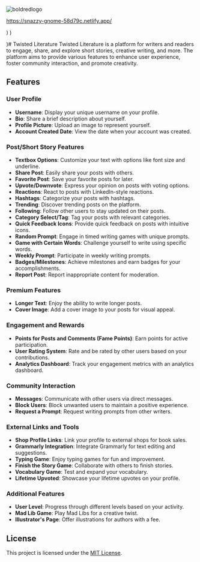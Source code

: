 ![boldredlogo](https://github.com/CruzIsaiah/TwistedLiterature/assets/137027699/51600f15-4b25-4f2b-85c0-d4fcb0e958c6)

https://snazzy-gnome-58d79c.netlify.app/

)
)

)# Twisted Literature
Twisted Literature is a platform for writers and readers to engage, share, and explore short stories, creative writing, and more. The platform aims to provide various features to enhance user experience, foster community interaction, and promote creativity.

## Features

### User Profile

- **Username**: Display your unique username on your profile.
- **Bio**: Share a brief description about yourself.
- **Profile Picture**: Upload an image to represent yourself.
- **Account Created Date**: View the date when your account was created.

### Post/Short Story Features

- **Textbox Options**: Customize your text with options like font size and underline.
- **Share Post**: Easily share your posts with others.
- **Favorite Post**: Save your favorite posts for later.
- **Upvote/Downvote**: Express your opinion on posts with voting options.
- **Reactions**: React to posts with LinkedIn-style reactions.
- **Hashtags**: Categorize your posts with hashtags.
- **Trending**: Discover trending posts on the platform.
- **Following**: Follow other users to stay updated on their posts.
- **Category Select/Tag**: Tag your posts with relevant categories.
- **Quick Feedback Icons**: Provide quick feedback on posts with intuitive icons.
- **Random Prompt**: Engage in timed writing games with unique prompts.
- **Game with Certain Words**: Challenge yourself to write using specific words.
- **Weekly Prompt**: Participate in weekly writing prompts.
- **Badges/Milestones**: Achieve milestones and earn badges for your accomplishments.
- **Report Post**: Report inappropriate content for moderation.

### Premium Features

- **Longer Text**: Enjoy the ability to write longer posts.
- **Cover Image**: Add a cover image to your posts for visual appeal.

### Engagement and Rewards

- **Points for Posts and Comments (Fame Points)**: Earn points for active participation.
- **User Rating System**: Rate and be rated by other users based on your contributions.
- **Analytics Dashboard**: Track your engagement metrics with an analytics dashboard.

### Community Interaction

- **Messages**: Communicate with other users via direct messages.
- **Block Users**: Block unwanted users to maintain a positive experience.
- **Request a Prompt**: Request writing prompts from other writers.

### External Links and Tools

- **Shop Profile Links**: Link your profile to external shops for book sales.
- **Grammarly Integration**: Integrate Grammarly for text editing and suggestions.
- **Typing Game**: Enjoy typing games for fun and improvement.
- **Finish the Story Game**: Collaborate with others to finish stories.
- **Vocabulary Game**: Test and expand your vocabulary.
- **Lifetime Upvoted**: Showcase your lifetime upvotes on your profile.

### Additional Features

- **User Level**: Progress through different levels based on your activity.
- **Mad Lib Game**: Play Mad Libs for a creative twist.
- **Illustrator's Page**: Offer illustrations for authors with a fee.

## License

This project is licensed under the [MIT License](LICENSE).

